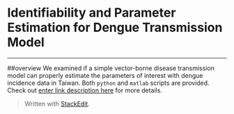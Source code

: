 
**Identifiability and Parameter Estimation for Dengue Transmission Model**
=======
----------

##overview
We examined if a simple vector-borne disease transmission model can properly estimate the parameters of interest with dengue incidence data in Taiwan.
Both `python` and `matlab` scripts are provided. Check out [enter link description here](here) for more details.



> Written with [StackEdit](https://stackedit.io/).